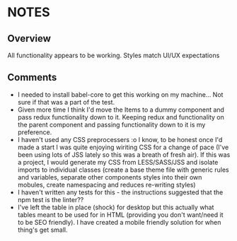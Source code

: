 # NOTES 

## Overview

All functionality appears to be working. Styles match UI/UX expectations

## Comments

 * I needed to install babel-core to get this working on my machine... Not sure if that was a part of the test.
 * Given more time I think I'd move the Items to a dummy component and pass redux functionality down to it. Keeping redux and functionality on the parent component and passing functionality down to it is my preference.
 * I haven't used any CSS preprocessers :o I know, to be honest once I'd made a start I was quite enjoying wiriting CSS for a change of pace (I've been using lots of JSS lately so this was a breath of fresh air). If this was a project, I would generate my CSS from LESS/SASS/JSS and isolate imports to individual classes (create a base theme file with generic rules and variables, separate other components styles into their own mobules, create namespacing and reduces re-writing styles)
 * I haven't written any tests for this - the instructions suggested that  the npm test is the linter??
 * I've left the table in place (shock) for desktop but this actually what tables meant to be used for in HTML (providing you don't want/need it to be SEO friendly). I have created a mobile friendly solution for when thing's get small.